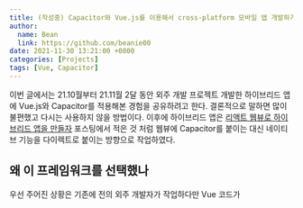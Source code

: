 ```yaml
---
title: (작성중) Capacitor와 Vue.js를 이용해서 cross-platform 모바일 앱 개발하기
author:
  name: Bean
  link: https://github.com/beanie00
date: 2021-11-30 13:21:00 +0800
categories: [Projects]
tags: [Vue, Capacitor]
---
```


이번 글에서는 21.10월부터 21.11월 2달 동안 외주 개발 프로젝트 개발한 하이브리드 앱에 Vue.js와 Capacitor를 적용해본 경험을 공유하려고 한다. 결론적으로 말하면 많이 불편했고 다시는 사용하지 않을 방법이다. 이후에 하이브리드 앱은 [리액트 웹뷰로 하이브리드 앱을 만들자](/posts/리액트-웹뷰로-하이브리드-앱을-만들자/) 포스팅에서 적은 것 처럼 웹뷰에 Capacitor를 붙이는 대신 네이티브 기능을 다이렉트로 붙이는 방향으로 작업하였다.

## 왜 이 프레임워크를 선택했나

우선 주어진 상황은 기존에 전의 외주 개발자가 작업하다만 Vue 코드가


